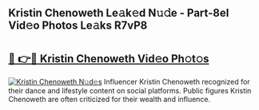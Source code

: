 ## Kristin Chenoweth Le𝚊k𝚎d N𝚞𝚍e - Part-8eI Vid𝚎o Photos Le𝚊ks R7vP8

# <h2><a href="http://fbfhq4s.evod.top/?m=Kristin+Chenoweth">🔗 👉🔴 Kristin Chenoweth Vid𝚎o Ph𝚘t𝚘s</a></h2>

[![Kristin Chenoweth N𝚞d𝚎s](https://i.imgur.com/8V9OHl7.gif)](http://fbfhq4s.evod.top/?m=Kristin+Chenoweth)
Influencer Kristin Chenoweth recognized for their dance and lifestyle content on social platforms. Public figures Kristin Chenoweth are often criticized for their wealth and influence. 
